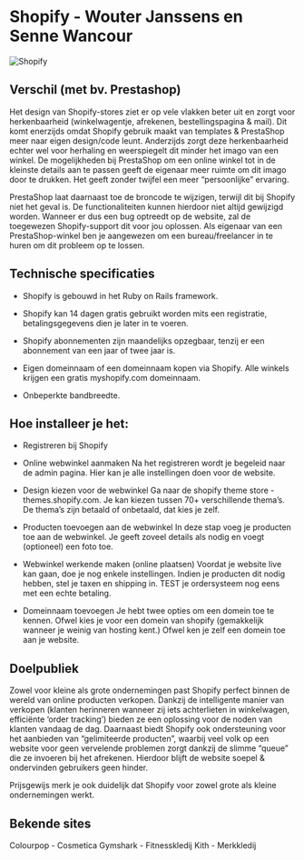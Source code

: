 # Shopify - Wouter Janssens en Senne Wancour

![Shopify](https://support.sendcloud.com/hc/article_attachments/360067710092/shopify.png)


## Verschil (met bv. Prestashop)

Het design van Shopify-stores ziet er op vele vlakken beter uit en zorgt voor herkenbaarheid (winkelwagentje, afrekenen, bestellingspagina & mail). Dit komt enerzijds omdat Shopify gebruik maakt van templates & PrestaShop meer naar eigen design/code leunt. Anderzijds zorgt deze herkenbaarheid echter wel voor herhaling en weerspiegelt dit minder het imago van een winkel. De mogelijkheden bij PrestaShop om een online winkel tot in de kleinste details aan te passen geeft de eigenaar meer ruimte om dit imago door te drukken. Het geeft zonder twijfel een meer “persoonlijke” ervaring.

PrestaShop laat daarnaast toe de broncode te wijzigen, terwijl dit bij Shopify niet het geval is. De functionaliteiten kunnen hierdoor niet altijd gewijzigd worden. Wanneer er dus een bug optreedt op de website, zal de toegewezen Shopify-support dit voor jou oplossen. Als eigenaar van een PrestaShop-winkel ben je aangewezen om een bureau/freelancer in te huren om dit probleem op te lossen.

## Technische specificaties
- Shopify is gebouwd in het Ruby on Rails framework. 

- Shopify kan 14 dagen gratis gebruikt worden mits een registratie, betalingsgegevens dien je later in te voeren.

- Shopify abonnementen zijn maandelijks opzegbaar, tenzij er een abonnement van een jaar of twee jaar is.

- Eigen domeinnaam of een domeinnaam kopen via Shopify. Alle winkels krijgen een gratis myshopify.com domeinnaam.

- Onbeperkte bandbreedte.

## Hoe installeer je het: 
- Registreren bij Shopify

- Online webwinkel aanmaken
	Na het registreren wordt je begeleid naar de admin pagina.
	Hier kan je alle instellingen doen voor de website.

- Design kiezen voor de webwinkel
	Ga naar de shopify theme store - themes.shopify.com.
	Je kan kiezen tussen 70+ verschillende thema’s.
	De thema’s zijn betaald of onbetaald, dat kies je zelf.

- Producten toevoegen aan de webwinkel
	In deze stap voeg je producten toe aan de webwinkel.
	Je geeft zoveel details als nodig en voegt (optioneel) een foto toe.

- Webwinkel werkende maken (online plaatsen)
	Voordat je website live kan gaan, doe je nog enkele instellingen.
	Indien je producten dit nodig hebben, stel je taxen en shipping in. 
	TEST je ordersysteem nog eens met een echte betaling.

- Domeinnaam toevoegen
	Je hebt twee opties om een domein toe te kennen. 
Ofwel kies je voor een domein van shopify (gemakkelijk wanneer je weinig van hosting kent.)
Ofwel ken je zelf een domein toe aan je website.

## Doelpubliek

Zowel voor kleine als grote ondernemingen past Shopify perfect binnen de wereld van online producten verkopen. Dankzij de intelligente manier van verkopen (klanten herinneren wanneer zij iets achterlieten in winkelwagen, efficiënte ‘order tracking’) bieden ze een oplossing voor de noden van klanten vandaag de dag. Daarnaast biedt Shopify ook ondersteuning voor het aanbieden van “gelimiteerde producten”, waarbij veel volk op een website voor geen vervelende problemen zorgt dankzij de slimme “queue” die ze invoeren bij het afrekenen. Hierdoor blijft de website soepel & ondervinden gebruikers geen hinder.

Prijsgewijs merk je ook duidelijk dat Shopify voor zowel grote als kleine ondernemingen werkt.

## Bekende sites
Colourpop - Cosmetica
Gymshark - Fitnesskledij
Kith - Merkkledij

